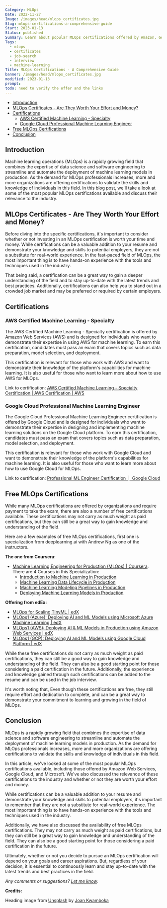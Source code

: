 ```yaml
---
Category: MLOps
Date: 2022-11-27
Image: /images/head/mlops_certificates.jpg
Slug: mlops-certifications-a-comprehensive-guide
Start: 2023-01-13
Status: published
Summary: Learn about popular MLOps certifications offered by Amazon, Google, and Microsoft. Understand if they are worth the effort and money and discover free MLOps certifications available to gain knowledge and understanding of the field.
Tags:
  - mlops
  - certificates
  - job-search
  - interview
  - machine-learning
Title: MLOps Certifications - A Comprehensive Guide
banner: /images/head/mlops_certificates.jpg
modified: 2023-01-13
prompt:
todo: need to verify the offer and the links
---
```


<!-- MarkdownTOC autolink="true" autoanchor="true" -->

- [Introduction](#introduction)
- [MLOps Certificates - Are They Worth Your Effort and Money?](#mlops-certificates---are-they-worth-your-effort-and-money)
- [Certifications](#certifications)
  - [AWS Certified Machine Learning - Specialty](#aws-certified-machine-learning---specialty)
  - [Google Cloud Professional Machine Learning Engineer](#google-cloud-professional-machine-learning-engineer)
- [Free MLOps Certifications](#free-mlops-certifications)
- [Conclusion](#conclusion)
<!-- /MarkdownTOC -->

<a id="introduction"></a>

## Introduction

Machine learning operations (MLOps) is a rapidly growing field that combines the expertise of data science and software engineering to streamline and automate the deployment of machine learning models in production. As the demand for MLOps professionals increases, more and more organizations are offering certifications to validate the skills and knowledge of individuals in this field. In this blog post, we'll take a look at some of the most popular MLOps certifications available and discuss their relevance to the industry.

<a id="mlops-certificates---are-they-worth-your-effort-and-money"></a>

## MLOps Certificates - Are They Worth Your Effort and Money?

Before diving into the specific certifications, it's important to consider whether or not investing in an MLOps certification is worth your time and money. While certifications can be a valuable addition to your resume and demonstrate your knowledge and skills to potential employers, they are not a substitute for real-world experience. In the fast-paced field of MLOps, the most important thing is to have hands-on experience with the tools and techniques used in the industry.

That being said, a certification can be a great way to gain a deeper understanding of the field and to stay up-to-date with the latest trends and best practices. Additionally, certifications can also help you to stand out in a crowded job market and may be preferred or required by certain employers.

<a id="certifications"></a>

## Certifications

<a id="aws-certified-machine-learning---specialty"></a>

### AWS Certified Machine Learning - Specialty

The AWS Certified Machine Learning - Specialty certification is offered by Amazon Web Services (AWS) and is designed for individuals who want to demonstrate their expertise in using AWS for machine learning. To earn this certification, candidates must pass an exam that covers topics such as data preparation, model selection, and deployment.

This certification is relevant for those who work with AWS and want to demonstrate their knowledge of the platform's capabilities for machine learning. It is also useful for those who want to learn more about how to use AWS for MLOps.

Link to certification: [AWS Certified Machine Learning - Specialty Certification | AWS Certification | AWS](https://aws.amazon.com/certification/certified-machine-learning-specialty/)

<a id="google-cloud-professional-machine-learning-engineer"></a>

### Google Cloud Professional Machine Learning Engineer

The Google Cloud Professional Machine Learning Engineer certification is offered by Google Cloud and is designed for individuals who want to demonstrate their expertise in designing and implementing machine learning solutions on the Google Cloud platform. To earn this certification, candidates must pass an exam that covers topics such as data preparation, model selection, and deployment.

This certification is relevant for those who work with Google Cloud and want to demonstrate their knowledge of the platform's capabilities for machine learning. It is also useful for those who want to learn more about how to use Google Cloud for MLOps.

Link to certification: [Professional ML Engineer Certification  |  Google Cloud](https://cloud.google.com/certification/machine-learning-engineer)

<a id="free-mlops-certifications"></a>

## Free MLOps Certifications

While many MLOps certifications are offered by organizations and require payment to take the exam, there are also a number of free certifications available. These certifications may not carry as much weight as paid certifications, but they can still be a great way to gain knowledge and understanding of the field.

Here are a few examples of free MLOps certifications, first one is specialization from deeplearning.ai with Andrew Ng as one of the instructors.

**The one from Coursera:**

- [Machine Learning Engineering for Production (MLOps) | Coursera](https://www.coursera.org/specializations/machine-learning-engineering-for-production-mlops). There are 4 Courses in this Specialization:
  - [Introduction to Machine Learning in Production](https://www.coursera.org/learn/introduction-to-machine-learning-in-production?specialization=machine-learning-engineering-for-production-mlops)
  - [Machine Learning Data Lifecycle in Production](https://www.coursera.org/learn/machine-learning-data-lifecycle-in-production?specialization=machine-learning-engineering-for-production-mlops)
  - [Machine Learning Modeling Pipelines in Production](https://www.coursera.org/learn/machine-learning-modeling-pipelines-in-production?specialization=machine-learning-engineering-for-production-mlops)
  - [Deploying Machine Learning Models in Production](https://www.coursera.org/learn/deploying-machine-learning-models-in-production?specialization=machine-learning-engineering-for-production-mlops)

**Offering from edEx:**

- [MLOps for Scaling TinyML | edX](https://www.edx.org/course/mlops-for-scaling-tinyml?index=product&queryID=39e1fe1817b7fd2d6b7935cb43dd9523&position=1)
- [MLOps1 (Azure): Deploying AI and ML Models using Microsoft Azure Machine Learning | edX](https://www.edx.org/course/machine-learning-ops-ml-ops-building-a-pipeline-using-azure?index=product&queryID=3f012e02f235f9d3cd16f39a24db063b&position=2)
- [MLOps1 (AWS): Deploying AI & ML Models in Production using Amazon Web Services | edX](https://www.edx.org/course/machine-learning-ops-ml-ops1-deploying-ai-ml-models-in-production-using-aws?index=product&queryID=3f012e02f235f9d3cd16f39a24db063b&position=3)
- [MLOps1 (GCP): Deploying AI and ML Models using Google Cloud Platform | edX](https://www.edx.org/course/machine-learning-ops-ml-ops1-deploying-ai-ml-models-in-production-using-gcp?index=product&queryID=3f012e02f235f9d3cd16f39a24db063b&position=4)

While these free certifications do not carry as much weight as paid certifications, they can still be a good way to gain knowledge and understanding of the field. They can also be a good starting point for those considering a paid certification in the future. Additionally, the experience and knowledge gained through such certifications can be added to the resume and can be used in the job interview.

It's worth noting that, Even though these certifications are free, they still require effort and dedication to complete, and can be a great way to demonstrate your commitment to learning and growing in the field of MLOps.

<a id="conclusion"></a>

## Conclusion

MLOps is a rapidly growing field that combines the expertise of data science and software engineering to streamline and automate the deployment of machine learning models in production. As the demand for MLOps professionals increases, more and more organizations are offering certifications to validate the skills and knowledge of individuals in this field.

In this article, we've looked at some of the most popular MLOps certifications available, including those offered by Amazon Web Services, Google Cloud, and Microsoft. We've also discussed the relevance of these certifications to the industry and whether or not they are worth your effort and money.

While certifications can be a valuable addition to your resume and demonstrate your knowledge and skills to potential employers, it's important to remember that they are not a substitute for real-world experience. The most important thing is to have hands-on experience with the tools and techniques used in the industry.

Additionally, we have also discussed the availability of free MLOps certifications. They may not carry as much weight as paid certifications, but they can still be a great way to gain knowledge and understanding of the field. They can also be a good starting point for those considering a paid certification in the future.

Ultimately, whether or not you decide to pursue an MLOps certification will depend on your goals and career aspirations. But, regardless of your decision, it is essential to continuously learn and stay up-to-date with the latest trends and best practices in the field.

*Any comments or suggestions? [Let me know](mailto:ksafjan@gmail.com?subject=Blog+post).*

**Credits:**

Heading image from [Unsplash](https://unsplash.com/photos/hvL7qlvZ5T4) by [Joan Kwamboka](https://unsplash.com/@city_child)
